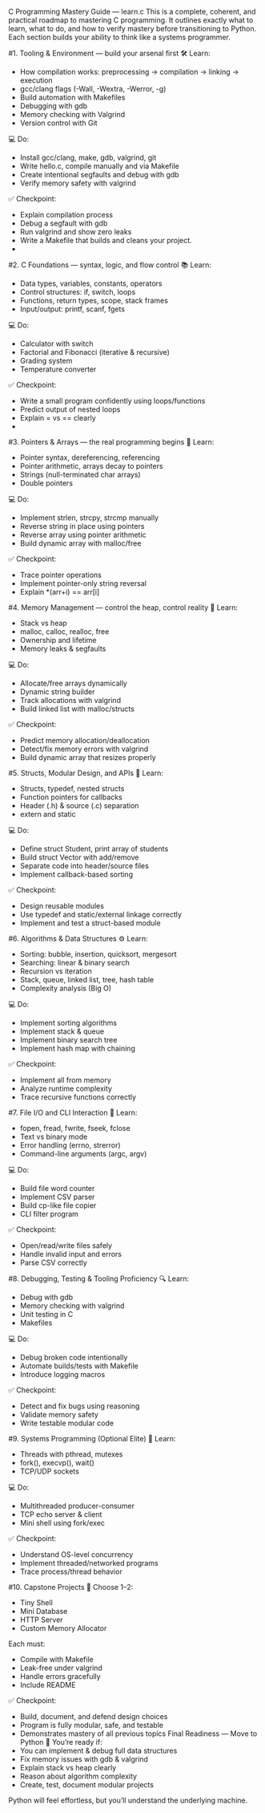 C Programming Mastery Guide — learn.c
This is a complete, coherent, and practical roadmap to mastering C programming. It outlines exactly what to learn, what to do, and how to verify mastery before transitioning to Python. Each section builds your ability to think like a systems programmer.

#1. Tooling & Environment — build your arsenal first
🛠️ Learn:
- How compilation works: preprocessing → compilation → linking → execution
- gcc/clang flags (-Wall, -Wextra, -Werror, -g)
- Build automation with Makefiles
- Debugging with gdb
- Memory checking with Valgrind
- Version control with Git

💻 Do:
- Install gcc/clang, make, gdb, valgrind, git
- Write hello.c, compile manually and via Makefile
- Create intentional segfaults and debug with gdb
- Verify memory safety with valgrind

✅ Checkpoint:
- Explain compilation process
- Debug a segfault with gdb
- Run valgrind and show zero leaks
- Write a Makefile that builds and cleans your project.
- 
#2. C Foundations — syntax, logic, and flow control
📚 Learn:
- Data types, variables, constants, operators
- Control structures: if, switch, loops
- Functions, return types, scope, stack frames
- Input/output: printf, scanf, fgets

💻 Do:
- Calculator with switch
- Factorial and Fibonacci (iterative & recursive)
- Grading system
- Temperature converter

✅ Checkpoint:
- Write a small program confidently using loops/functions
- Predict output of nested loops
- Explain = vs == clearly
- 
#3. Pointers & Arrays — the real programming begins
🧠 Learn:
- Pointer syntax, dereferencing, referencing
- Pointer arithmetic, arrays decay to pointers
- Strings (null-terminated char arrays)
- Double pointers

💻 Do:
- Implement strlen, strcpy, strcmp manually
- Reverse string in place using pointers
- Reverse array using pointer arithmetic
- Build dynamic array with malloc/free

✅ Checkpoint:
- Trace pointer operations
- Implement pointer-only string reversal
- Explain *(arr+i) == arr[i]
  
#4. Memory Management — control the heap, control reality
💾 Learn:
- Stack vs heap
- malloc, calloc, realloc, free
- Ownership and lifetime
- Memory leaks & segfaults

💻 Do:
- Allocate/free arrays dynamically
- Dynamic string builder
- Track allocations with valgrind
- Build linked list with malloc/structs

✅ Checkpoint:
- Predict memory allocation/deallocation
- Detect/fix memory errors with valgrind
- Build dynamic array that resizes properly
  
#5. Structs, Modular Design, and APIs
🧩 Learn:
- Structs, typedef, nested structs
- Function pointers for callbacks
- Header (.h) & source (.c) separation
- extern and static

💻 Do:
- Define struct Student, print array of students
- Build struct Vector with add/remove
- Separate code into header/source files
- Implement callback-based sorting

✅ Checkpoint:
- Design reusable modules
- Use typedef and static/external linkage correctly
- Implement and test a struct-based module
  
#6. Algorithms & Data Structures
⚙️ Learn:
- Sorting: bubble, insertion, quicksort, mergesort
- Searching: linear & binary search
- Recursion vs iteration
- Stack, queue, linked list, tree, hash table
- Complexity analysis (Big O)

💻 Do:
- Implement sorting algorithms
- Implement stack & queue
- Implement binary search tree
- Implement hash map with chaining

✅ Checkpoint:
- Implement all from memory
- Analyze runtime complexity
- Trace recursive functions correctly
  
#7. File I/O and CLI Interaction
📁 Learn:
- fopen, fread, fwrite, fseek, fclose
- Text vs binary mode
- Error handling (errno, strerror)
- Command-line arguments (argc, argv)

💻 Do:
- Build file word counter
- Implement CSV parser
- Build cp-like file copier
- CLI filter program

✅ Checkpoint:
- Open/read/write files safely
- Handle invalid input and errors
- Parse CSV correctly
  
#8. Debugging, Testing & Tooling Proficiency
🔍 Learn:
- Debug with gdb
- Memory checking with valgrind
- Unit testing in C
- Makefiles

💻 Do:
- Debug broken code intentionally
- Automate builds/tests with Makefile
- Introduce logging macros

✅ Checkpoint:
- Detect and fix bugs using reasoning
- Validate memory safety
- Write testable modular code
  
#9. Systems Programming (Optional Elite)
🔌 Learn:
- Threads with pthread, mutexes
- fork(), execvp(), wait()
- TCP/UDP sockets

💻 Do:
- Multithreaded producer-consumer
- TCP echo server & client
- Mini shell using fork/exec

✅ Checkpoint:
- Understand OS-level concurrency
- Implement threaded/networked programs
- Trace process/thread behavior
  
#10. Capstone Projects
🏁 Choose 1–2:
- Tiny Shell
- Mini Database
- HTTP Server
- Custom Memory Allocator

Each must:
- Compile with Makefile
- Leak-free under valgrind
- Handle errors gracefully
- Include README

✅ Checkpoint:
- Build, document, and defend design choices
- Program is fully modular, safe, and testable
- Demonstrates mastery of all previous topics
Final Readiness — Move to Python
🚀 You’re ready if:
- You can implement & debug full data structures
- Fix memory issues with gdb & valgrind
- Explain stack vs heap clearly
- Reason about algorithm complexity
- Create, test, document modular projects

Python will feel effortless, but you’ll understand the underlying machine.
